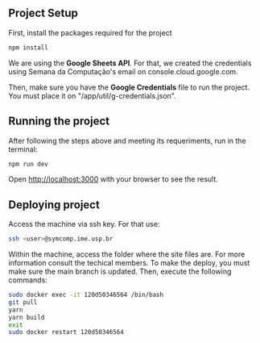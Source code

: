 ## Project Setup

First, install the packages required for the project

```bash
npm install
```

We are using the **Google Sheets API**. For that, we created the credentials using Semana da Computação's email on console.cloud.google.com.

Then, make sure you have the **Google Credentials** file to run the project. You must place it on "/app/util/g-credentials.json".

## Running the project

After following the steps above and meeting its requeriments, run in the terminal:

```bash
npm run dev
```

Open [http://localhost:3000](http://localhost:3000) with your browser to see the result.

## Deploying project

Access the machine via ssh key. For that use:

```bash
ssh <user>@symcomp.ime.usp.br
```

Within the machine, access the folder where the site files are. For more information consult the techical members. To make the deploy, you must make sure the main branch is updated. Then, execute the following commands:

```bash
sudo docker exec -it 120d50346564 /bin/bash
git pull
yarn
yarn build
exit
sudo docker restart 120d50346564
```